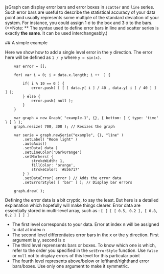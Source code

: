 <script src="../dist/jquery.min.js"></script>
<script src="../dist/jsgraph.js"></script>


<script>
var data = {"x":[1447597298000,1447596769000,1447596423000,1447596077000,1447595732000,1447595204000,1447594858000,1447594513000,1447594177000,1447593639000,1447593293000,1447592947000,1447592612000,1447592074000,1447591728000,1447591382000,1447591047000,1447590509000,1447590163000,1447589817000,1447589481000,1447588944000,1447588598000,1447588262000,1447587916000,1447587377000,1447587032000,1447586696000,1447586351000,1447585813000,1447585467000,1447585131000,1447584786000,1447584249000,1447583903000,1447583567000,1447583221000,1447582682000,1447582337000,1447582001000,1447581655000,1447581116000,1447580781000,1447580436000,1447580090000,1447579550000,1447579215000,1447578869000,1447578524000,1447577985000,1447577650000,1447577304000,1447576958000,1447576429000,1447576084000,1447575738000,1447575392000,1447574864000,1447574519000,1447574173000,1447573827000,1447573297000,1447572952000,1447572606000,1447572271000,1447571732000,1447571387000,1447571041000,1447570705000,1447570165000,1447569820000,1447569474000,1447569139000,1447568601000,1447568255000,1447567909000,1447567573000,1447567033000,1447566688000,1447566352000,1447566006000,1447565467000,1447565122000,1447564787000,1447564441000,1447563902000,1447563556000,1447563221000,1447562875000,1447562335000,1447561989000,1447561654000,1447561308000,1447560770000,1447560424000,1447560088000,1447559742000,1447559203000,1447558867000,1447558522000,1447558176000,1447557636000,1447557300000,1447556954000,1447556609000,1447556070000,1447555734000,1447555388000,1447555043000,1447554504000,1447554168000,1447553822000,1447553477000,1447552937000,1447552601000,1447552255000,1447551910000,1447551381000,1447551035000,1447550689000,1447550344000,1447549814000,1447549468000,1447549122000,1447548776000,1447548247000,1447547901000,1447547555000,1447547220000,1447546680000,1447546334000,1447545988000,1447545653000,1447545114000,1447544768000,1447544422000,1447544087000,1447543546000,1447543201000,1447542855000,1447542519000,1447541979000,1447541634000,1447541288000,1447540952000,1447540413000,1447540068000,1447539722000,1447539386000,1447538845000,1447538499000,1447538164000,1447537818000,1447537278000,1447536932000,1447536596000,1447536251000,1447535710000,1447535364000,1447535029000,1447534683000,1447534143000,1447533807000,1447533461000,1447533116000,1447532575000,1447532239000,1447531893000,1447531548000,1447531009000,1447530673000,1447530327000,1447529981000,1447529441000,1447529105000,1447528759000,1447528414000,1447527874000,1447527538000,1447527192000,1447526846000,1447526307000,1447525971000,1447525625000,1447525279000,1447524749000,1447524403000,1447524058000,1447523712000,1447523182000,1447522837000,1447522491000,1447522145000,1447521614000,1447521269000,1447520923000,1447520588000,1447520049000,1447519703000,1447519357000,1447519022000,1447518482000,1447518136000,1447517790000,1447517455000,1447516916000,1447516570000,1447516225000,1447515889000,1447515349000,1447515004000,1447514668000,1447514322000,1447513784000,1447513438000,1447513102000,1447512756000,1447512218000,1447511872000,1447511536000,1447511191000,1447510650000,1447510315000,1447509969000,1447509624000,1447509086000,1447508750000,1447508404000,1447508059000,1447507518000,1447507183000,1447506837000,1447506492000,1447505963000,1447505618000,1447505272000,1447504926000,1447504396000,1447504050000,1447503705000,1447503360000,1447502830000,1447502485000,1447502139000,1447501794000,1447501264000,1447500918000,1447500572000,1447500227000,1447499698000,1447499353000,1447499007000,1447498661000,1447498131000,1447497786000,1447497440000,1447496901000,1447496566000,1447496220000,1447495874000,1447495538000,1447494999000,1447494654000,1447494308000,1447493972000,1447493432000,1447493087000,1447492741000,1447492405000,1447491866000,1447491520000,1447491175000,1447490839000,1447490298000,1447489953000,1447489607000,1447489271000,1447488732000,1447488386000,1447488050000,1447487705000,1447487165000,1447486819000,1447486484000,1447486138000,1447485598000,1447485252000,1447484916000,1447484571000,1447484031000,1447483685000,1447483349000,1447483003000,1447482464000,1447482128000,1447481783000,1447481437000,1447480896000,1447480560000,1447480214000],"y":[27.43,27.43,27.43,27.43,27.43,27.43,27.43,27.43,27.43,27.43,27.43,27.43,27.43,27.43,27.43,27.43,27.43,27.43,27.5,27.5,27.5,27.5,27.5,27.560000000000002,27.5,27.5,27.560000000000002,27.560000000000002,27.560000000000002,27.560000000000002,27.62,27.62,27.62,27.68,27.71,27.75,27.68,27.75,27.78,27.810000000000002,27.810000000000002,27.810000000000002,27.84,27.87,27.87,27.87,27.900000000000002,27.93,27.93,27.93,28,28,28,28,28,28.060000000000002,28.03,28.060000000000002,28.060000000000002,28.12,28.12,28.18,28.18,28.25,28.25,28.25,28.310000000000002,28.310000000000002,28.310000000000002,28.34,28.37,28.43,28.400000000000002,28.43,28.43,28.5,28.46,28.5,28.53,28.560000000000002,28.560000000000002,28.560000000000002,28.62,28.62,28.62,28.68,28.68,28.68,28.68,28.68,28.71,28.75,28.75,28.75,28.810000000000002,28.810000000000002,28.810000000000002,28.87,28.87,28.87,28.87,28.87,28.93,28.93,28.93,28.93,29,29.03,29,29.060000000000002,29.060000000000002,29.060000000000002,28.900000000000002,29.060000000000002,29.060000000000002,29.09,29.060000000000002,29.060000000000002,29.12,29.12,29.12,29.12,29.12,29.18,29.12,29.12,29.12,29.12,29.09,29.18,29.25,29.25,29.28,29.310000000000002,29.34,29.37,29.37,29.43,29.5,29.53,29.560000000000002,29.62,29.75,29.810000000000002,29.810000000000002,29.87,29.87,29.93,29.93,29.93,30,30.060000000000002,30.060000000000002,30.12,30.12,30.18,30.150000000000002,30.18,30.21,30.25,30.18,30.18,30.150000000000002,30.18,30.18,30.18,30.18,30.18,30.150000000000002,30.18,30.18,30.18,30.18,30.18,30.18,30.12,30.060000000000002,30.03,30,29.96,29.900000000000002,29.87,29.84,29.810000000000002,29.68,29.62,29.53,29.46,29.37,29.310000000000002,29.25,29.18,29.060000000000002,29,28.93,28.87,28.810000000000002,28.75,28.650000000000002,28.59,28.53,28.46,28.400000000000002,28.37,28.28,28.18,28.12,28.12,28.03,28,27.93,27.93,27.810000000000002,27.810000000000002,27.78,27.75,27.68,27.68,27.650000000000002,27.62,27.560000000000002,27.560000000000002,27.560000000000002,27.560000000000002,27.5,27.5,27.5,27.5,27.43,27.43,27.5,27.46,27.43,27.43,27.46,27.5,27.43,27.43,27.5,27.5,27.46,27.5,27.53,27.560000000000002,27.53,27.560000000000002,27.560000000000002,27.62,27.62,27.62,27.68,27.68,27.68,27.71,27.75,27.810000000000002,27.75,27.810000000000002,27.810000000000002,27.87,27.87,27.87,27.93,27.93,27.93,27.93,28,28.060000000000002,28,28.060000000000002,28.09,28.12,28.12,28.12,28.18,28.25,28.18,28.25,28.25,28.310000000000002,28.310000000000002,28.310000000000002,28.37,28.43,28.37,28.400000000000002,28.43,28.5,28.46,28.5,28.560000000000002,28.62,28.46,28.62,28.68,28.68,28.68,28.75,28.78,28.810000000000002]}
</script>


jsGraph can display error bars and error boxes in ```scatter``` and ```line``` series. Such error bars are useful to describe the statistical accuracy of your data point and usually represents some multiple of the standard deviation of your system. For instance, you could assign 1 &sigma; to the box and 3 &sigma; to the bars. (**Note: ** The syntax used to define error bars in line and scatter series is exactly **the same**. It can be used interchangeably.)

## A simple example

Here we show how to add a single level error in the y direction. The error here will be defined as ```1 / y``` where ```y = sin(x)```.


```
	var error = [];

	for( var i = 0; i < data.x.length; i ++  ) {
		
		if( i % 10 == 0 ) {
			error.push( [ [ [ data.y[ i ] / 40 , data.y[ i ] / 40 ] ] ] );	
		} else {
			error.push( null );
		}
	}

	var graph = new Graph( "example-1", {}, { bottom: [ { type: 'time' } ] } );
	graph.resize( 700, 300 ); // Resizes the graph

	var serie = graph.newSerie("example", {}, "line" )
		.setLabel( "Room light" )
		.autoAxis()
		.setData( data )
		.setLineColor('DarkOrange')
		.setMarkers( {
			strokeWidth: 1,
			fillColor: 'orange',
			strokeColor: '#E56717'
		} )
		.setDataError( error ) // Adds the error data
		.setErrorStyle( [ 'bar' ] ); // Display bar errors

	graph.draw( );

```


<div id="example-1" class="jsgraph-example"></div>

<script>
	
	var error = [];

	for( var i = 0; i < data.x.length; i ++  ) {
		
		if( i % 10 == 0 ) {
			error.push( [ [ [ data.y[ i ] / 40 , data.y[ i ] / 40 ] ] ] );	
		} else {
			error.push( null );
		}
	}

	var graph = new Graph( "example-1", {}, { bottom: [ { type: 'time' } ] } );
	graph.resize( 700, 300 ); // Resizes the graph
	var serie = graph.newSerie("example", {}, "line" )
		.setLabel( "Room light" )
		.autoAxis()
		.setData( data )
		.setLineColor('DarkOrange')
		.setMarkers( {
			strokeWidth: 1,
			fillColor: 'orange',
			strokeColor: '#E56717'
		} )
		.setDataError( error )
		.setErrorStyle( [ 'bar' ] );

	graph.draw( );
</script>

Defining the error data is a bit cryptic, to say the least. But here is a detailed explanation which hopefully will make things clearer. 
Error data are essentially stored in multi-level array, such as : ```[ [ [ [ 0.5, 0.2 ], [ 0.8, 0.2 ] ] ] ]```

* The first level corresponds to your data. Error at index n will be assigned to dat at index n
* The second level differentiates error bars in the x or the y direction. First argument is y, second is x
* The third level reprensents bars or boxes. To know which one is which, refer to the order you specified in the ```setErrorStyle``` function. Use ```false``` or ```null``` not to display errors of this level for this particular point
* The fourth level represents above/below or lefthand/righthand error bars/boxes. Use only one argument to make it symmetric.
